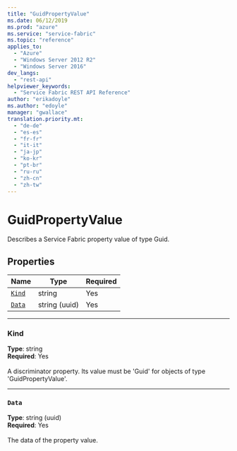 ```yaml
---
title: "GuidPropertyValue"
ms.date: 06/12/2019
ms.prod: "azure"
ms.service: "service-fabric"
ms.topic: "reference"
applies_to: 
  - "Azure"
  - "Windows Server 2012 R2"
  - "Windows Server 2016"
dev_langs: 
  - "rest-api"
helpviewer_keywords: 
  - "Service Fabric REST API Reference"
author: "erikadoyle"
ms.author: "edoyle"
manager: "gwallace"
translation.priority.mt: 
  - "de-de"
  - "es-es"
  - "fr-fr"
  - "it-it"
  - "ja-jp"
  - "ko-kr"
  - "pt-br"
  - "ru-ru"
  - "zh-cn"
  - "zh-tw"
---
```

# GuidPropertyValue

Describes a Service Fabric property value of type Guid.

## Properties
| Name | Type | Required |
| --- | --- | --- |
| [`Kind`](#kind) | string | Yes |
| [`Data`](#data) | string (uuid) | Yes |

____
### Kind
__Type__: string <br/>
__Required__: Yes <br/>
<br/>
A discriminator property. Its value must be 'Guid' for objects of type 'GuidPropertyValue'.

____
### `Data`
__Type__: string (uuid) <br/>
__Required__: Yes<br/>
<br/>
The data of the property value.

